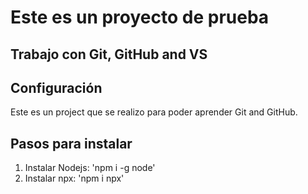 # Este es un proyecto de prueba

## Trabajo con Git, GitHub and VS

## Configuración

Este es un project que se realizo para poder aprender Git and GitHub.

## Pasos para instalar

1. Instalar Nodejs: 'npm i -g node'
2. Instalar npx: 'npm i npx'